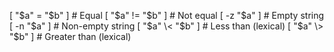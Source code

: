 [ "$a" = "$b" ]     # Equal
[ "$a" != "$b" ]    # Not equal
[ -z "$a" ]         # Empty string
[ -n "$a" ]         # Non-empty string
[ "$a" \< "$b" ]    # Less than (lexical)
[ "$a" \> "$b" ]    # Greater than (lexical)
